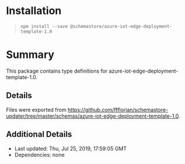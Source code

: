 # Installation
> `npm install --save @schemastore/azure-iot-edge-deployment-template-1.0`

# Summary
This package contains type definitions for azure-iot-edge-deployment-template-1.0.

## Details
Files were exported from https://github.com/ffflorian/schemastore-updater/tree/master/schemas/azure-iot-edge-deployment-template-1.0.

## Additional Details
* Last updated: Thu, Jul 25, 2019, 17:59:05 GMT
* Dependencies: none
